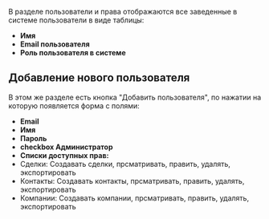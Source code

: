 В разделе пользователи и права отображаются все заведенные в системе пользователи в виде таблицы:
* **Имя**
* **Email пользователя**
* **Роль пользователя в системе**

## Добавление нового пользователя 
В этом же разделе есть кнопка "Добавить пользователя", по нажатии на которую появляется форма с полями:
* **Email**
* **Имя**
* **Пароль**
* **checkbox Администратор**
* **Списки доступных прав:**
 * Сделки: Создавать сделки, прсматривать, править, удалять, экспортировать
 * Контакты: Создавать контакты, прсматривать, править, удалять, экспортировать
 * Компании: Создавать компании, прсматривать, править, удалять, экспортировать